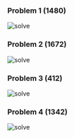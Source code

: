 ### Problem 1 (1480)

![solve](https://github.com/ThakurSaad/problem-solving-easy/blob/main/assets/problem-1.png)

### Problem 2 (1672)

![solve](https://github.com/ThakurSaad/problem-solving-easy/blob/main/assets/problem-2.png)

### Problem 3 (412)

![solve](https://github.com/ThakurSaad/problem-solving-easy/blob/main/assets/problem-3.png)

### Problem 4 (1342)

![solve](https://github.com/ThakurSaad/problem-solving-easy/blob/main/assets/problem-4.png)
